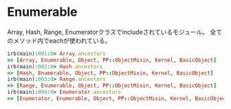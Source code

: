 # Enumerable
Array, Hash, Range, Enumeratorクラスでincludeされているモジュール。
全てのメソッド内でeachが使われている。

```rb
irb(main):001:0> Array.ancestors
=> [Array, Enumerable, Object, PP::ObjectMixin, Kernel, BasicObject]
irb(main):002:0> Hash.ancestors
=> [Hash, Enumerable, Object, PP::ObjectMixin, Kernel, BasicObject]
irb(main):003:0> Range.ancestors
=> [Range, Enumerable, Object, PP::ObjectMixin, Kernel, BasicObject]
irb(main):004:0> Enumerator.ancestors
=> [Enumerator, Enumerable, Object, PP::ObjectMixin, Kernel, BasicObject]
```
